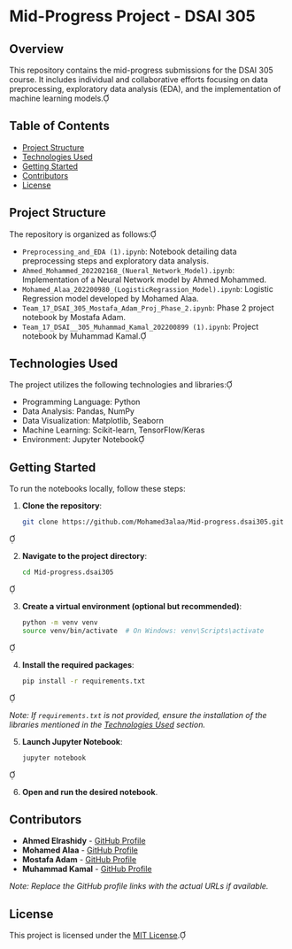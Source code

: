 # Mid-Progress Project - DSAI 305

## Overview

This repository contains the mid-progress submissions for the DSAI 305 course. It includes individual and collaborative efforts focusing on data preprocessing, exploratory data analysis (EDA), and the implementation of machine learning models.

## Table of Contents

- [Project Structure](#project-structure)
- [Technologies Used](#technologies-used)
- [Getting Started](#getting-started)
- [Contributors](#contributors)
- [License](#license)

## Project Structure

The repository is organized as follows:

- `Preprocessing_and_EDA (1).ipynb`: Notebook detailing data preprocessing steps and exploratory data analysis.
- `Ahmed_Mohammed_202202168_(Nueral_Network_Model).ipynb`: Implementation of a Neural Network model by Ahmed Mohammed.
- `Mohamed_Alaa_202200980_(LogisticRegrassion_Model).ipynb`: Logistic Regression model developed by Mohamed Alaa.
- `Team_17_DSAI_305_Mostafa_Adam_Proj_Phase_2.ipynb`: Phase 2 project notebook by Mostafa Adam.
- `Team_17_DSAI__305_Muhammad_Kamal_202200899 (1).ipynb`: Project notebook by Muhammad Kamal.

## Technologies Used

The project utilizes the following technologies and libraries:

- Programming Language: Python
- Data Analysis: Pandas, NumPy
- Data Visualization: Matplotlib, Seaborn
- Machine Learning: Scikit-learn, TensorFlow/Keras
- Environment: Jupyter Notebook

## Getting Started

To run the notebooks locally, follow these steps:

1. **Clone the repository**:

   ```bash
   git clone https://github.com/Mohamed3alaa/Mid-progress.dsai305.git
   ```


2. **Navigate to the project directory**:

   ```bash
   cd Mid-progress.dsai305
   ```


3. **Create a virtual environment (optional but recommended)**:

   ```bash
   python -m venv venv
   source venv/bin/activate  # On Windows: venv\Scripts\activate
   ```


4. **Install the required packages**:

   ```bash
   pip install -r requirements.txt
   ```


   *Note: If `requirements.txt` is not provided, ensure the installation of the libraries mentioned in the [Technologies Used](#technologies-used) section.*

5. **Launch Jupyter Notebook**:

   ```bash
   jupyter notebook
   ```


6. **Open and run the desired notebook**.

## Contributors

- **Ahmed Elrashidy** - [GitHub Profile](https://github.com/AhmedElrashidy11)
- **Mohamed Alaa** - [GitHub Profile](https://github.com/Mohamed3alaa)
- **Mostafa Adam** - [GitHub Profile](https://github.com/mostafa22adam)
- **Muhammad Kamal** - [GitHub Profile](https://github.com/MuhammadKamal6)

*Note: Replace the GitHub profile links with the actual URLs if available.*

## License

This project is licensed under the [MIT License](LICENSE).
